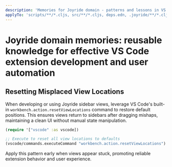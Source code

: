 ```yaml
---
description: 'Memories for Joyride domain - patterns and lessons in VS Code automation using ClojureScript'
applyTo: 'scripts/**/*.cljs, src/**/*.cljs, deps.edn, .joyride/**/*.cljs'
---
```


# Joyride domain memories: reusable knowledge for effective VS Code extension development and user automation

## Resetting Misplaced View Locations

When developing or using Joyride sidebar views, leverage VS Code's built-in `workbench.action.resetViewLocations` command to restore default positions. This ensures views return to sidebars after dragging mishaps, maintaining a clean UI without manual state manipulation.

```clojure
(require '["vscode" :as vscode])

;; Execute to reset all view locations to defaults
(vscode/commands.executeCommand "workbench.action.resetViewLocations")
```

Apply this pattern early when views appear stuck, promoting reliable extension behavior and user experience.